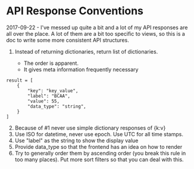 # API Response Conventions

2017-09-22 - I've messed up quite a bit and a lot of my API responses are all over the place. A lot of them are a bit too specific to views, so this is a doc to write some more consistent API structures.

1. Instead of returning dictionaries, return list of dictionaries. 

    * The order is apparent.
    * It gives meta information frequently necessary

~~~
result = [
	{
		"key": "key_value",
		"label": "BCAA",
		"value": 55,
		"data_type": "string",
	}
]
~~~

2. Because of #1 never use simple dictionary responses of {k:v}
3. Use ISO for datetime, never use epoch. Use UTC for all time stamps.
4. Use "label" as the string to show the display value
5. Provide data_type so that the frontend has an idea on how to render
6. Try to generally order them by ascending order (you break this rule in too many places). Put more sort filters so that you can deal with this.